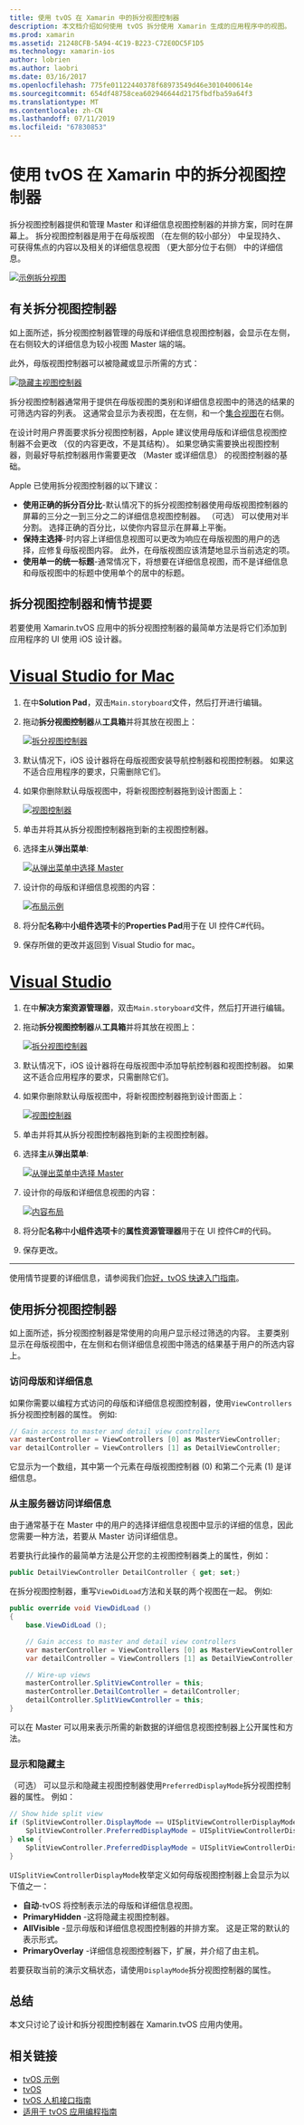 ```yaml
---
title: 使用 tvOS 在 Xamarin 中的拆分视图控制器
description: 本文档介绍如何使用 tvOS 拆分使用 Xamarin 生成的应用程序中的视图。 它提供拆分视图控制器的高级概述如何使用它们使用演示图板，访问母版和详细信息视图中，并显示和隐藏母版视图。
ms.prod: xamarin
ms.assetid: 21248CFB-5A94-4C19-B223-C72E0DC5F1D5
ms.technology: xamarin-ios
author: lobrien
ms.author: laobri
ms.date: 03/16/2017
ms.openlocfilehash: 775fe01122440378f68973549d46e3010400614e
ms.sourcegitcommit: 654df48758cea602946644d2175fbdfba59a64f3
ms.translationtype: MT
ms.contentlocale: zh-CN
ms.lasthandoff: 07/11/2019
ms.locfileid: "67830853"
---
```

# <a name="working-with-tvos-split-view-controllers-in-xamarin"></a>使用 tvOS 在 Xamarin 中的拆分视图控制器

拆分视图控制器提供和管理 Master 和详细信息视图控制器的并排方案，同时在屏幕上。 拆分视图控制器是用于在母版视图 （在左侧的较小部分） 中呈现持久、 可获得焦点的内容以及相关的详细信息视图 （更大部分位于右侧） 中的详细信息。

[![](split-views-images/intro01.png "示例拆分视图")](split-views-images/intro01.png#lightbox)

<a name="About-Split-View-Controllers" />

## <a name="about-split-view-controllers"></a>有关拆分视图控制器

如上面所述，拆分视图控制器管理的母版和详细信息视图控制器，会显示在左侧，在右侧较大的详细信息为较小视图 Master 端的端。 

此外，母版视图控制器可以被隐藏或显示所需的方式： 

[![](split-views-images/intro02.png "隐藏主视图控制器")](split-views-images/intro02.png#lightbox)

拆分视图控制器通常用于提供在母版视图的类别和详细信息视图中的筛选的结果的可筛选内容的列表。 这通常会显示为表视图，在左侧，和一个[集合视图](~/ios/tvos/user-interface/collection-views.md)在右侧。

在设计时用户界面要求拆分视图控制器，Apple 建议使用母版和详细信息视图控制器不会更改 （仅的内容更改，不是其结构）。 如果您确实需要换出视图控制器，则最好导航控制器用作需要更改 （Master 或详细信息） 的视图控制器的基础。

Apple 已使用拆分视图控制器的以下建议：

- **使用正确的拆分百分比**-默认情况下的拆分视图控制器使用母版视图控制器的屏幕的三分之一到三分之二的详细信息视图控制器。 （可选） 可以使用对半分割。 选择正确的百分比，以使你内容显示在屏幕上平衡。
- **保持主选择**-时内容上详细信息视图可以更改为响应在母版视图的用户的选择，应修复母版视图内容。 此外，在母版视图应该清楚地显示当前选定的项。
- **使用单一的统一标题**-通常情况下，将想要在详细信息视图，而不是详细信息和母版视图中的标题中使用单个的居中的标题。

<a name="Split-View-Controllers-and-Storyboards" />

## <a name="split-view-controllers-and-storyboards"></a>拆分视图控制器和情节提要

若要使用 Xamarin.tvOS 应用中的拆分视图控制器的最简单方法是将它们添加到应用程序的 UI 使用 iOS 设计器。

# <a name="visual-studio-for-mactabmacos"></a>[Visual Studio for Mac](#tab/macos)

1. 在中**Solution Pad**，双击`Main.storyboard`文件，然后打开进行编辑。
1. 拖动**拆分视图控制器**从**工具箱**并将其放在视图上： 

    [![](split-views-images/activity01.png "拆分视图控制器")](split-views-images/activity01.png#lightbox)
1. 默认情况下，iOS 设计器将在母版视图安装导航控制器和视图控制器。 如果这不适合应用程序的要求，只需删除它们。
1. 如果你删除默认母版视图中，将新视图控制器拖到设计图面上： 

    [![](split-views-images/activity02.png "视图控制器")](split-views-images/activity02.png#lightbox)
1. 单击并将其从拆分视图控制器拖到新的主视图控制器。 
1. 选择**主**从**弹出菜单**: 

    [![](split-views-images/activity03.png "从弹出菜单中选择 Master")](split-views-images/activity03.png#lightbox)
1. 设计你的母版和详细信息视图的内容： 

    [![](split-views-images/activity04.png "布局示例")](split-views-images/activity04.png#lightbox)
1. 将分配**名称**中**小组件选项卡**的**Properties Pad**用于在 UI 控件C#代码。
1. 保存所做的更改并返回到 Visual Studio for mac。

# <a name="visual-studiotabwindows"></a>[Visual Studio](#tab/windows)

1. 在中**解决方案资源管理器**，双击`Main.storyboard`文件，然后打开进行编辑。
1. 拖动**拆分视图控制器**从**工具箱**并将其放在视图上： 

    [![](split-views-images/activity01-vs.png "拆分视图控制器")](split-views-images/activity01-vs.png#lightbox)
1. 默认情况下，iOS 设计器将在母版视图中添加导航控制器和视图控制器。 如果这不适合应用程序的要求，只需删除它们。
1. 如果你删除默认母版视图中，将新视图控制器拖到设计图面上： 

    [![](split-views-images/activity02-vs.png "视图控制器")](split-views-images/activity02-vs.png#lightbox)
1. 单击并将其从拆分视图控制器拖到新的主视图控制器。 
1. 选择**主**从**弹出菜单**: 

    [![](split-views-images/activity03-vs.png "从弹出菜单中选择 Master")](split-views-images/activity03-vs.png#lightbox)
1. 设计你的母版和详细信息视图的内容： 

    [![](split-views-images/activity04.png "内容布局")](split-views-images/activity04.png#lightbox)
1. 将分配**名称**中**小组件选项卡**的**属性资源管理器**用于在 UI 控件C#的代码。
1. 保存更改。
    
-----

使用情节提要的详细信息，请参阅我们[你好，tvOS 快速入门指南](~/ios/tvos/get-started/hello-tvos.md)。

<a name="Working-with-Split-View-Controllers" />

## <a name="working-with-split-view-controllers"></a>使用拆分视图控制器

如上面所述，拆分视图控制器是常使用的向用户显示经过筛选的内容。 主要类别显示在母版视图中，在左侧和右侧详细信息视图中筛选的结果基于用户的所选内容上。

<a name="Accessing-Master-and-Detail" />

### <a name="accessing-master-and-detail"></a>访问母版和详细信息

如果你需要以编程方式访问的母版和详细信息视图控制器，使用`ViewControllers`拆分视图控制器的属性。 例如:

```csharp
// Gain access to master and detail view controllers
var masterController = ViewControllers [0] as MasterViewController;
var detailController = ViewControllers [1] as DetailViewController;
```

它显示为一个数组，其中第一个元素在母版视图控制器 (0) 和第二个元素 (1) 是详细信息。

<a name="Accessing-Detail-from-Master" />

### <a name="accessing-detail-from-master"></a>从主服务器访问详细信息

由于通常基于在 Master 中的用户的选择详细信息视图中显示的详细的信息，因此您需要一种方法，若要从 Master 访问详细信息。

若要执行此操作的最简单方法是公开您的主视图控制器类上的属性，例如：

```csharp
public DetailViewController DetailController { get; set;}
```

在拆分视图控制器，重写`ViewDidLoad`方法和关联的两个视图在一起。 例如:

```csharp
public override void ViewDidLoad ()
{
    base.ViewDidLoad ();

    // Gain access to master and detail view controllers
    var masterController = ViewControllers [0] as MasterViewController;
    var detailController = ViewControllers [1] as DetailViewController;

    // Wire-up views
    masterController.SplitViewController = this;
    masterController.DetailController = detailController;
    detailController.SplitViewController = this;
}
```

可以在 Master 可以用来表示所需的新数据的详细信息视图控制器上公开属性和方法。

<a name="Showing-and-Hiding-Master" />

### <a name="showing-and-hiding-master"></a>显示和隐藏主

（可选） 可以显示和隐藏主视图控制器使用`PreferredDisplayMode`拆分视图控制器的属性。 例如：

```csharp
// Show hide split view
if (SplitViewController.DisplayMode == UISplitViewControllerDisplayMode.PrimaryHidden) {
    SplitViewController.PreferredDisplayMode = UISplitViewControllerDisplayMode.AllVisible;
} else {
    SplitViewController.PreferredDisplayMode = UISplitViewControllerDisplayMode.PrimaryHidden;
}
```

`UISplitViewControllerDisplayMode`枚举定义如何母版视图控制器上会显示为以下值之一：

- **自动**-tvOS 将控制表示法的母版和详细信息视图。
- **PrimaryHidden** -这将隐藏主视图控制器。
- **AllVisible** -显示母版和详细信息视图控制器的并排方案。 这是正常的默认的表示形式。
- **PrimaryOverlay** -详细信息视图控制器下，扩展，并介绍了由主机。

若要获取当前的演示文稿状态，请使用`DisplayMode`拆分视图控制器的属性。

<a name="Summary" />

## <a name="summary"></a>总结

本文只讨论了设计和拆分视图控制器在 Xamarin.tvOS 应用内使用。



## <a name="related-links"></a>相关链接

- [tvOS 示例](https://developer.xamarin.com/samples/tvos/all/)
- [tvOS](https://developer.apple.com/tvos/)
- [tvOS 人机接口指南](https://developer.apple.com/tvos/human-interface-guidelines/)
- [适用于 tvOS 应用编程指南](https://developer.apple.com/library/prerelease/tvos/documentation/General/Conceptual/AppleTV_PG/)
